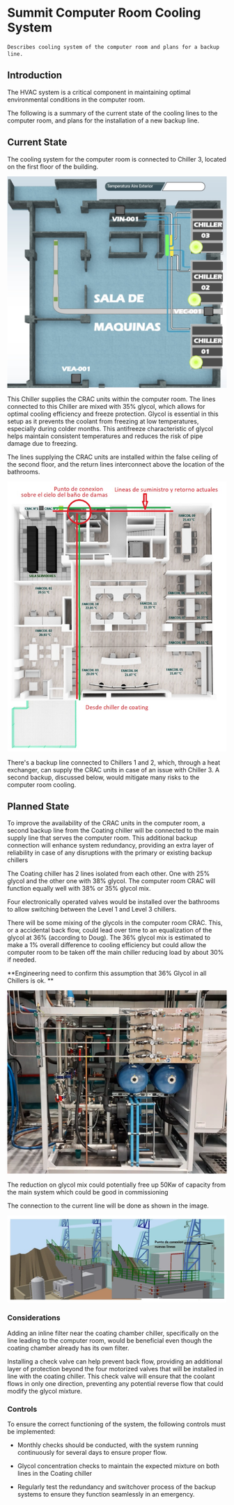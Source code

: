 # Summit Computer Room Cooling System

```{abstract}
Describes cooling system of the computer room and plans for a backup line. 
```

## Introduction

The HVAC system is a critical component in maintaining optimal environmental conditions in the computer room.

The following is a summary of the current state of the cooling lines to the computer room, and plans for the installation of a new backup line.

## Current State

The cooling system for the computer room is connected to Chiller 3, located on the first floor of the building.

![First Floor](./images/first_floor.jpg "First Floor")

This Chiller supplies the CRAC units within the computer room. The lines connected to this Chiller are mixed with 35% glycol, which allows for optimal cooling efficiency and freeze protection. Glycol is essential in this setup as it prevents the coolant from freezing at low temperatures, especially during colder months. This antifreeze characteristic of glycol helps maintain consistent temperatures and reduces the risk of pipe damage due to freezing.

The lines supplying the CRAC units are installed within the false ceiling of the second floor, and the return lines interconnect above the location of the bathrooms.

![Current Lines](./images/current_lines.jpg "Current lines")

There's a backup line connected to Chillers 1 and 2, which, through a heat exchanger, can supply the CRAC units in case of an issue with Chiller 3. 
A second backup, discussed below, would mitigate many risks to the computer room cooling.

## Planned State

To improve the availability of the CRAC units in the computer room, a second backup line from the Coating chiller will be connected to the main supply line that serves the computer room. This additional backup connection will enhance system redundancy, providing an extra layer of reliability in case of any disruptions with the primary or existing backup chillers

The Coating chiller has 2 lines isolated from each other. One with 25% glycol and the other one with 38% glycol. 
The computer room CRAC will function equally well with 38% or 35% glycol mix. 

Four electronically operated valves would be installed over the bathrooms to allow switching between the Level 1 and Level 3 chillers. 

There will be some mixing of the glycols in the computer room CRAC. 
This, or a accidental back flow, could lead over time to an equalization of the glycol at 36% (according to Doug). 
The 36% glycol mix  is estimated to make a 1% overall difference to cooling efficiency but could allow the computer room to be taken off the main chiller reducing load by about 30% if needed.

**Engineering need to confirm this assumption that 36% Glycol in all Chillers is ok. **


![Chiller Coating](./images/chiller_coating.png "Chiller Coating")

The reduction on glycol mix could potentially free up 50Kw of capacity from the main system which could be good in commissioning

The connection to the current line will be done as shown in the image.

![New Lines](./images/new_lines.jpg "New Lines")

### Considerations

Adding an inline filter near the coating chamber chiller, specifically on the line leading to the computer room, would be beneficial even though the coating chamber already has its own filter.

Installing a check valve can help prevent back flow, providing an additional layer of protection beyond the four motorized valves that will be installed in line with the coating chiller. This check valve will ensure that the coolant flows in only one direction, preventing any potential reverse flow that could modify the glycol mixture.

### Controls

To ensure the correct functioning of the system, the following controls must be implemented:

- Monthly checks should be conducted, with the system running continuously for several days to ensure proper flow.

- Glycol concentration checks to maintain the expected mixture on both lines in the Coating chiller

- Regularly test the redundancy and switchover process of the backup systems to ensure they function seamlessly in an emergency.
